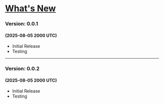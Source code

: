 # <u>What's New</u>

### Version: 0.0.1
#### (2025-08-05 2000 UTC)
* Initial Release
* Testing
--------------------------------------
### Version: 0.0.2
#### (2025-08-05 2000 UTC)
* Initial Release
* Testing
